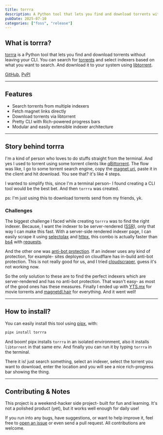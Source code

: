 ```yaml
---
title: torrra
description: A Python tool that lets you find and download torrents without leaving your CLI.
pubDate: 2025-07-10
categories: ["foss", "release"]
---
```


## What is torrra?

[torrra](https://github.com/stabldev/torrra) is a Python tool that lets you find and download torrents without leaving your CLI.
You can search for [torrents](https://en.wikipedia.org/wiki/Torrent) and select indexers based on what you want to search. And download it to your system using [libtorrent](https://en.wikipedia.org/wiki/Libtorrent).

[GitHub](https://github.com/stabldev/torrra), [PyPI](https://pypi.org/project/torrra)

---

## Features

- Search torrents from multiple indexers
- Fetch magnet links directly
- Download torrents via libtorrent
- Pretty CLI with Rich-powered progress bars
- Modular and easily extensible indexer architecture

---

## Story behind torrra

I'm a kind of person who loves to do stuffs straight from the terminal. And yes I used to torrent using some torrent clients like [qBittorrent](https://en.wikipedia.org/wiki/QBittorrent).
The flow was like, I go to some torrent search engine, copy the [magnet uri](https://en.wikipedia.org/wiki/Magnet_URI_scheme), paste it in the client and hit download. You see that? it's like 4 steps.

I wanted to simplify this, since I'm a terminal person- I found creating a CLI tool would be the best bet. And then `torrra` was created.

ps: I'm just using this to download torrents send from my friends, yk.

### Challenges

The biggest challenge I faced while creating `torrra` was to find the right indexer. Because, I want the indexer to be server-rendered ([SSR](https://en.wikipedia.org/wiki/SSR)), only that way I can make this fast.
With a server-side rendered indexer page, I can easily scrape it using [selectolax](https://github.com/rushter/selectolax) and [httpx](https://www.python-httpx.org/),
this combo is actually faster than [bs4](https://en.wikipedia.org/wiki/BS4) with [requests](<https://en.wikipedia.org/wiki/Requests_(software)>).

And the other one was [anti-bot protection](https://en.wikipedia.org/wiki/Bot_prevention).
If an indexer uses any kind of protection, for example- sites deployed on cloudflare has in-build anti-bot protection.
This is not really good for us, and I tried [cloudscraper](https://pydigger.com/pypi/cloudscraper), guess it's not working now.

So the only solution to these are to find the perfect indexers which are server-rendered and has no anti-bot protection. That wasn't easy- as most of the good ones has these measures.
Finally I ended up with [YTS.mx](https://yts.mx/) for movie torrents and [magnetdl.hair](https://magnetdl.hair/) for everything. And it went well!

---

## How to install?

You can easily install this tool using [pipx](https://pipx.pypa.io/), with:

```bash
pipx install torrra
```

And boom! pipx installs `torrra` in an isolated environment, also it installs `libtorrent` in that same env. And finally you can run it by typing `torrra` in the terminal.

There it is! just search something, select an indexer, select the torrent you want to download, enter the location and you will see a nice rich-progress bar showing the thing.

---

## Contributing & Notes

This project is a weekend-hacker side project- built for fun and learning. It's not a polished product (yet), but it works well enough for daily use!

If you run into any bugs, have suggestions, or want to help improve it, feel free to [open an issue](https://github.com/stabldev/torrra/issues) or even send a pull request. All contributions are welcome.
